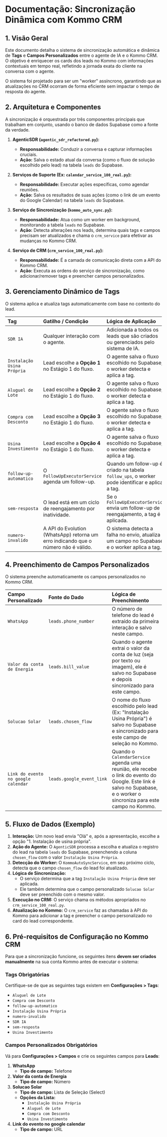 # Documentação: Sincronização Dinâmica com Kommo CRM

## 1. Visão Geral

Este documento detalha o sistema de sincronização automática e dinâmica de **Tags** e **Campos Personalizados** entre o agente de IA e o Kommo CRM. O objetivo é enriquecer os cards dos leads no Kommo com informações contextuais em tempo real, refletindo a jornada exata do cliente na conversa com o agente.

O sistema foi projetado para ser um "worker" assíncrono, garantindo que as atualizações no CRM ocorram de forma eficiente sem impactar o tempo de resposta do agente.

## 2. Arquitetura e Componentes

A sincronização é orquestrada por três componentes principais que trabalham em conjunto, usando o banco de dados Supabase como a fonte da verdade.

1.  **AgenticSDR (`agentic_sdr_refactored.py`):**
    - **Responsabilidade:** Conduzir a conversa e capturar informações cruciais.
    - **Ação:** Salva o estado atual da conversa (como o fluxo de solução escolhido pelo lead) na tabela `leads` do Supabase.

2.  **Serviços de Suporte (Ex: `calendar_service_100_real.py`):**
    - **Responsabilidade:** Executar ações específicas, como agendar reuniões.
    - **Ação:** Salva os resultados de suas ações (como o link de um evento do Google Calendar) na tabela `leads` do Supabase.

3.  **Serviço de Sincronização (`kommo_auto_sync.py`):**
    - **Responsabilidade:** Atua como um worker em background, monitorando a tabela `leads` no Supabase.
    - **Ação:** Detecta alterações nos leads, determina quais tags e campos precisam ser atualizados e chama o `crm_service` para efetivar as mudanças no Kommo CRM.

4.  **Serviço de CRM (`crm_service_100_real.py`):**
    - **Responsabilidade:** É a camada de comunicação direta com a API do Kommo CRM.
    - **Ação:** Executa as ordens do serviço de sincronização, como adicionar/remover tags e preencher campos personalizados.

## 3. Gerenciamento Dinâmico de Tags

O sistema aplica e atualiza tags automaticamente com base no contexto do lead.

| Tag | Gatilho / Condição | Lógica de Aplicação |
| :--- | :--- | :--- |
| `SDR IA` | Qualquer interação com o agente. | Adicionada a todos os leads que são criados ou gerenciados pelo sistema de IA. |
| `Instalação Usina Própria` | Lead escolhe a **Opção 1** no Estágio 1 do fluxo. | O agente salva o fluxo escolhido no Supabase; o worker detecta e aplica a tag. |
| `Aluguel de Lote` | Lead escolhe a **Opção 2** no Estágio 1 do fluxo. | O agente salva o fluxo escolhido no Supabase; o worker detecta e aplica a tag. |
| `Compra com Desconto` | Lead escolhe a **Opção 3** no Estágio 1 do fluxo. | O agente salva o fluxo escolhido no Supabase; o worker detecta e aplica a tag. |
| `Usina Investimento` | Lead escolhe a **Opção 4** no Estágio 1 do fluxo. | O agente salva o fluxo escolhido no Supabase; o worker detecta e aplica a tag. |
| `follow-up-automatico` | O `FollowUpExecutorService` agenda um follow-up. | Quando um follow-up é criado na tabela `follow_ups`, o worker pode identificar e aplicar a tag. |
| `sem-resposta` | O lead está em um ciclo de reengajamento por inatividade. | Se o `FollowUpExecutorService` envia um follow-up de reengajamento, a tag é aplicada. |
| `numero-invalido` | A API do Evolution (WhatsApp) retorna um erro indicando que o número não é válido. | O sistema detecta a falha no envio, atualiza um campo no Supabase, e o worker aplica a tag. |

## 4. Preenchimento de Campos Personalizados

O sistema preenche automaticamente os campos personalizados no Kommo CRM.

| Campo Personalizado | Fonte do Dado | Lógica de Preenchimento |
| :--- | :--- | :--- |
| `WhatsApp` | `leads.phone_number` | O número de telefone do lead é extraído da primeira interação e salvo neste campo. |
| `Valor da conta de Energia` | `leads.bill_value` | Quando o agente extrai o valor da conta de luz (seja por texto ou imagem), ele é salvo no Supabase e depois sincronizado para este campo. |
| `Solucao Solar` | `leads.chosen_flow` | O nome do fluxo escolhido pelo lead (Ex: "Instalação Usina Própria") é salvo no Supabase e sincronizado para este campo de seleção no Kommo. |
| `Link do evento no google calendar` | `leads.google_event_link` | Quando o `CalendarService` agenda uma reunião, ele recebe o link do evento do Google. Este link é salvo no Supabase, e o worker o sincroniza para este campo no Kommo. |

## 5. Fluxo de Dados (Exemplo)

1.  **Interação:** Um novo lead envia "Olá" e, após a apresentação, escolhe a opção "1. Instalação de usina própria".
2.  **Ação do Agente:** O `AgenticSDR` processa a escolha e atualiza o registro do lead na tabela `leads` do Supabase, preenchendo a coluna `chosen_flow` com o valor `Instalação Usina Própria`.
3.  **Detecção do Worker:** O `KommoAutoSyncService`, em seu próximo ciclo, detecta que o campo `chosen_flow` do lead foi atualizado.
4.  **Lógica de Sincronização:**
    - O serviço determina que a tag `Instalação Usina Própria` deve ser aplicada.
    - Ele também determina que o campo personalizado `Solucao Solar` deve ser preenchido com o mesmo valor.
5.  **Execução no CRM:** O serviço chama os métodos apropriados no `crm_service_100_real.py`.
6.  **Atualização no Kommo:** O `crm_service` faz as chamadas à API do Kommo para adicionar a tag e preencher o campo personalizado no card do lead correspondente.

## 6. Pré-requisitos de Configuração no Kommo CRM

Para que a sincronização funcione, os seguintes itens **devem ser criados manualmente** na sua conta Kommo antes de executar o sistema:

### Tags Obrigatórias

Certifique-se de que as seguintes tags existem em **Configurações > Tags**:

-   `Aluguel de Lote`
-   `Compra com Desconto`
-   `follow-up-automatico`
-   `Instalação Usina Própria`
-   `numero-invalido`
-   `SDR IA`
-   `sem-resposta`
-   `Usina Investimento`

### Campos Personalizados Obrigatórios

Vá para **Configurações > Campos** e crie os seguintes campos para **Leads**:

1.  **WhatsApp**
    -   **Tipo de campo:** Telefone
2.  **Valor da conta de Energia**
    -   **Tipo de campo:** Número
3.  **Solucao Solar**
    -   **Tipo de campo:** Lista de Seleção (Select)
    -   **Opções da Lista:**
        -   `Instalação Usina Própria`
        -   `Aluguel de Lote`
        -   `Compra com Desconto`
        -   `Usina Investimento`
4.  **Link do evento no google calendar**
    -   **Tipo de campo:** URL
